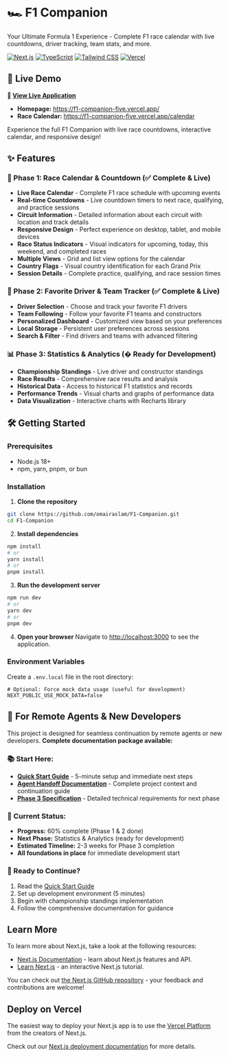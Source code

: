 # 🏎️ F1 Companion

Your Ultimate Formula 1 Experience - Complete F1 race calendar with live countdowns, driver tracking, team stats, and more.

[![Next.js](https://img.shields.io/badge/Next.js-15.3.5-black?style=flat-square&logo=next.js)](https://nextjs.org/)
[![TypeScript](https://img.shields.io/badge/TypeScript-5.0-blue?style=flat-square&logo=typescript)](https://www.typescriptlang.org/)
[![Tailwind CSS](https://img.shields.io/badge/Tailwind-3.4-38B2AC?style=flat-square&logo=tailwind-css)](https://tailwindcss.com/)
[![Vercel](https://img.shields.io/badge/Deployed%20on-Vercel-black?style=flat-square&logo=vercel)](https://vercel.com/)

## 🚀 Live Demo

**🏁 [View Live Application](https://f1-companion-five.vercel.app/)**

- **Homepage:** https://f1-companion-five.vercel.app/
- **Race Calendar:** https://f1-companion-five.vercel.app/calendar

Experience the full F1 Companion with live race countdowns, interactive calendar, and responsive design!

## ✨ Features

### 🏁 Phase 1: Race Calendar & Countdown (✅ Complete & Live)
- **Live Race Calendar** - Complete F1 race schedule with upcoming events
- **Real-time Countdowns** - Live countdown timers to next race, qualifying, and practice sessions
- **Circuit Information** - Detailed information about each circuit with location and track details
- **Responsive Design** - Perfect experience on desktop, tablet, and mobile devices
- **Race Status Indicators** - Visual indicators for upcoming, today, this weekend, and completed races
- **Multiple Views** - Grid and list view options for the calendar
- **Country Flags** - Visual country identification for each Grand Prix
- **Session Details** - Complete practice, qualifying, and race session times

### 👤 Phase 2: Favorite Driver & Team Tracker (✅ Complete & Live)
- **Driver Selection** - Choose and track your favorite F1 drivers
- **Team Following** - Follow your favorite F1 teams and constructors
- **Personalized Dashboard** - Customized view based on your preferences
- **Local Storage** - Persistent user preferences across sessions
- **Search & Filter** - Find drivers and teams with advanced filtering

### 📊 Phase 3: Statistics & Analytics (� Ready for Development)
- **Championship Standings** - Live driver and constructor standings
- **Race Results** - Comprehensive race results and analysis
- **Historical Data** - Access to historical F1 statistics and records
- **Performance Trends** - Visual charts and graphs of performance data
- **Data Visualization** - Interactive charts with Recharts library

## 🛠️ Getting Started

### Prerequisites
- Node.js 18+
- npm, yarn, pnpm, or bun

### Installation

1. **Clone the repository**
```bash
git clone https://github.com/omairaslam/F1-Companion.git
cd F1-Companion
```

2. **Install dependencies**
```bash
npm install
# or
yarn install
# or
pnpm install
```

3. **Run the development server**
```bash
npm run dev
# or
yarn dev
# or
pnpm dev
```

4. **Open your browser**
Navigate to [http://localhost:3000](http://localhost:3000) to see the application.

### Environment Variables

Create a `.env.local` file in the root directory:

```env
# Optional: Force mock data usage (useful for development)
NEXT_PUBLIC_USE_MOCK_DATA=false
```

## 🤖 For Remote Agents & New Developers

This project is designed for seamless continuation by remote agents or new developers. **Complete documentation package available:**

### **📚 Start Here:**
- **[Quick Start Guide](./docs/QUICK_START_GUIDE.md)** - 5-minute setup and immediate next steps
- **[Agent Handoff Documentation](./docs/AGENT_HANDOFF.md)** - Complete project context and continuation guide
- **[Phase 3 Specification](./docs/PHASE3_SPECIFICATION.md)** - Detailed technical requirements for next phase

### **🎯 Current Status:**
- **Progress:** 60% complete (Phase 1 & 2 done)
- **Next Phase:** Statistics & Analytics (ready for development)
- **Estimated Timeline:** 2-3 weeks for Phase 3 completion
- **All foundations in place** for immediate development start

### **🚀 Ready to Continue?**
1. Read the [Quick Start Guide](./docs/QUICK_START_GUIDE.md)
2. Set up development environment (5 minutes)
3. Begin with championship standings implementation
4. Follow the comprehensive documentation for guidance

## Learn More

To learn more about Next.js, take a look at the following resources:

- [Next.js Documentation](https://nextjs.org/docs) - learn about Next.js features and API.
- [Learn Next.js](https://nextjs.org/learn) - an interactive Next.js tutorial.

You can check out [the Next.js GitHub repository](https://github.com/vercel/next.js) - your feedback and contributions are welcome!

## Deploy on Vercel

The easiest way to deploy your Next.js app is to use the [Vercel Platform](https://vercel.com/new?utm_medium=default-template&filter=next.js&utm_source=create-next-app&utm_campaign=create-next-app-readme) from the creators of Next.js.

Check out our [Next.js deployment documentation](https://nextjs.org/docs/app/building-your-application/deploying) for more details.

